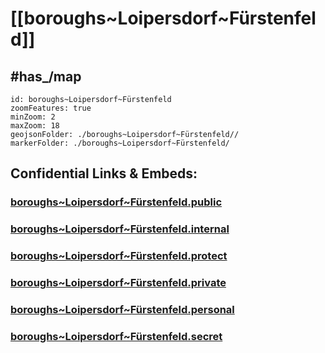 # [[boroughs~Loipersdorf~Fürstenfeld]] 


## #has_/map  



```leaflet
id: boroughs~Loipersdorf~Fürstenfeld
zoomFeatures: true 
minZoom: 2 
maxZoom: 18
geojsonFolder: ./boroughs~Loipersdorf~Fürstenfeld//
markerFolder: ./boroughs~Loipersdorf~Fürstenfeld/
```



## Confidential Links & Embeds: 

### [boroughs~Loipersdorf~Fürstenfeld.public](/_public/\Earth\Continent\Europe\Europe~Central\Austria\Austrias_States\Steiermark\counties~SM\Hartberg-Fürstenfeld\cities~Hartberg-Fürstenfeld\Loipersdorf~Fürstenfeldboroughs~Loipersdorf~Fürstenfeld.public.md) 

### [boroughs~Loipersdorf~Fürstenfeld.internal](/_internal/\Earth\Continent\Europe\Europe~Central\Austria\Austrias_States\Steiermark\counties~SM\Hartberg-Fürstenfeld\cities~Hartberg-Fürstenfeld\Loipersdorf~Fürstenfeldboroughs~Loipersdorf~Fürstenfeld.internal.md) 

### [boroughs~Loipersdorf~Fürstenfeld.protect](/_protect/\Earth\Continent\Europe\Europe~Central\Austria\Austrias_States\Steiermark\counties~SM\Hartberg-Fürstenfeld\cities~Hartberg-Fürstenfeld\Loipersdorf~Fürstenfeldboroughs~Loipersdorf~Fürstenfeld.protect.md) 

### [boroughs~Loipersdorf~Fürstenfeld.private](/_private/\Earth\Continent\Europe\Europe~Central\Austria\Austrias_States\Steiermark\counties~SM\Hartberg-Fürstenfeld\cities~Hartberg-Fürstenfeld\Loipersdorf~Fürstenfeldboroughs~Loipersdorf~Fürstenfeld.private.md) 

### [boroughs~Loipersdorf~Fürstenfeld.personal](/_personal/\Earth\Continent\Europe\Europe~Central\Austria\Austrias_States\Steiermark\counties~SM\Hartberg-Fürstenfeld\cities~Hartberg-Fürstenfeld\Loipersdorf~Fürstenfeldboroughs~Loipersdorf~Fürstenfeld.personal.md) 

### [boroughs~Loipersdorf~Fürstenfeld.secret](/_secret/\Earth\Continent\Europe\Europe~Central\Austria\Austrias_States\Steiermark\counties~SM\Hartberg-Fürstenfeld\cities~Hartberg-Fürstenfeld\Loipersdorf~Fürstenfeldboroughs~Loipersdorf~Fürstenfeld.secret.md)

